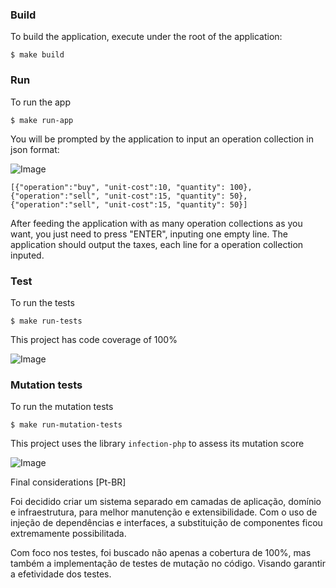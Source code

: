 ### Build

To build the application, execute under the root of the application:

```$ make build```

### Run

To run the app

```$ make run-app```

You will be prompted by the application to input an operation collection in json format:

![Image](img/run-app.png?raw=true)

```
[{"operation":"buy", "unit-cost":10, "quantity": 100},{"operation":"sell", "unit-cost":15, "quantity": 50},{"operation":"sell", "unit-cost":15, "quantity": 50}]
```

After feeding the application with as many operation collections as you want, you just need to press "ENTER", inputing one empty line. The application should output the taxes, each line for a operation collection inputed.

### Test

To run the tests

```$ make run-tests```

This project has code coverage of 100%

![Image](img/code-coverage.png?raw=true)

### Mutation tests

To run the mutation tests

```$ make run-mutation-tests```

This project uses the library `infection-php` to assess its mutation score

![Image](img/mutation-score.png?raw=true)

Final considerations [Pt-BR]

Foi decidido criar um sistema separado em camadas de aplicação, domínio e infraestrutura, para melhor manutenção e extensibilidade. Com o uso de injeção de dependências e interfaces, a substituição de componentes ficou extremamente possibilitada.

Com foco nos testes, foi buscado não apenas a cobertura de 100%, mas também a implementação de testes de mutação no código. Visando garantir a efetividade dos testes.

